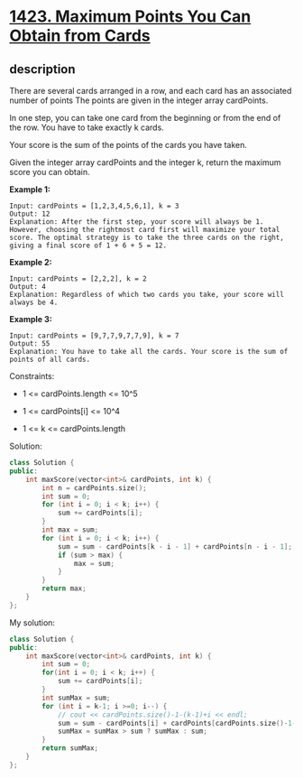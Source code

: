 # [1423. Maximum Points You Can Obtain from Cards](https://leetcode.com/problems/maximum-points-you-can-obtain-from-cards/)

## description

There are several cards arranged in a row, and each card has an associated number of points The points are given in the integer array cardPoints.

In one step, you can take one card from the beginning or from the end of the row. You have to take exactly k cards.

Your score is the sum of the points of the cards you have taken.

Given the integer array cardPoints and the integer k, return the maximum score you can obtain.

**Example 1:**

```text
Input: cardPoints = [1,2,3,4,5,6,1], k = 3
Output: 12
Explanation: After the first step, your score will always be 1. However, choosing the rightmost card first will maximize your total score. The optimal strategy is to take the three cards on the right, giving a final score of 1 + 6 + 5 = 12.
```

**Example 2:**

```text
Input: cardPoints = [2,2,2], k = 2
Output: 4
Explanation: Regardless of which two cards you take, your score will always be 4.
```

**Example 3:**

```text
Input: cardPoints = [9,7,7,9,7,7,9], k = 7
Output: 55
Explanation: You have to take all the cards. Your score is the sum of points of all cards.
```

Constraints:


- 1 <= cardPoints.length <= 10^5


- 1 <= cardPoints[i] <= 10^4


- 1 <= k <= cardPoints.length


Solution:

```cpp
class Solution {
public:
    int maxScore(vector<int>& cardPoints, int k) {
        int n = cardPoints.size();
        int sum = 0;
        for (int i = 0; i < k; i++) {
            sum += cardPoints[i];
        }
        int max = sum;
        for (int i = 0; i < k; i++) {
            sum = sum - cardPoints[k - i - 1] + cardPoints[n - i - 1];
            if (sum > max) {
                max = sum;
            }
        }
        return max;
    }
};
```

My solution:

```cpp
class Solution {
public:
    int maxScore(vector<int>& cardPoints, int k) {
        int sum = 0;
        for(int i = 0; i < k; i++) {
            sum += cardPoints[i];
        }
        int sumMax = sum;
        for (int i = k-1; i >=0; i--) {
            // cout << cardPoints.size()-1-(k-1)+i << endl;
            sum = sum - cardPoints[i] + cardPoints[cardPoints.size()-1-(k-1)+i];
            sumMax = sumMax > sum ? sumMax : sum;
        }
        return sumMax;
    }
};
```